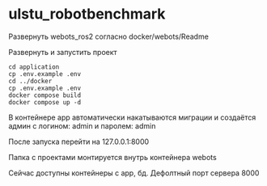# ulstu_robotbenchmark

Развернуть webots_ros2 согласно docker/webots/Readme

Развернуть и запустить проект
~~~
cd application
cp .env.example .env
cd ../docker
cp .env.example .env
docker compose build
docker compose up -d
~~~

В контейнере app автоматически накатываются миграции и создаётся админ с логином: admin и паролем: admin

После запуска перейти на 127.0.0.1:8000

Папка с проектами монтируется внутрь контейнера webots

Сейчас доступны контейнеры с app, бд. Дефолтный порт сервера 8000
